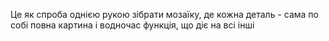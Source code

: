 Це як спроба однією рукою зібрати мозаїку, де кожна деталь - сама по собі повна картина і водночас функція, що діє на всі інші